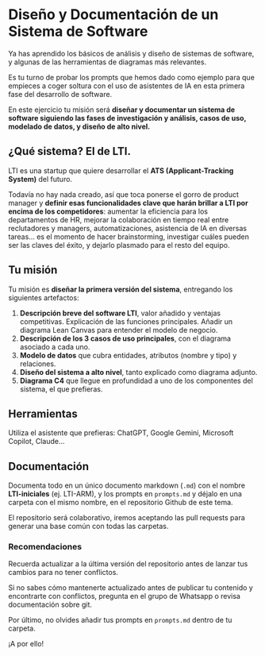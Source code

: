 # Diseño y Documentación de un Sistema de Software

Ya has aprendido los básicos de análisis y diseño de sistemas de software, y algunas de las herramientas de diagramas más relevantes.

Es tu turno de probar los prompts que hemos dado como ejemplo para que empieces a coger soltura con el uso de asistentes de IA en esta primera fase del desarrollo de software.

En este ejercicio tu misión será **diseñar y documentar un sistema de software siguiendo las fases de investigación y análisis, casos de uso, modelado de datos, y diseño de alto nivel.**

## ¿Qué sistema? El de LTI.

LTI es una startup que quiere desarrollar el **ATS (Applicant-Tracking System)** del futuro.

Todavía no hay nada creado, así que toca ponerse el gorro de product manager y **definir esas funcionalidades clave que harán brillar a LTI por encima de los competidores**: aumentar la eficiencia para los departamentos de HR, mejorar la colaboración en tiempo real entre reclutadores y managers, automatizaciones, asistencia de IA en diversas tareas... es el momento de hacer brainstorming, investigar cuáles pueden ser las claves del éxito, y dejarlo plasmado para el resto del equipo.

## Tu misión

Tu misión es **diseñar la primera versión del sistema**, entregando los siguientes artefactos:

1. **Descripción breve del software LTI**, valor añadido y ventajas competitivas. Explicación de las funciones principales. Añadir un diagrama Lean Canvas para entender el modelo de negocio.
2. **Descripción de los 3 casos de uso principales**, con el diagrama asociado a cada uno.
3. **Modelo de datos** que cubra entidades, atributos (nombre y tipo) y relaciones.
4. **Diseño del sistema a alto nivel**, tanto explicado como diagrama adjunto.
5. **Diagrama C4** que llegue en profundidad a uno de los componentes del sistema, el que prefieras.

## Herramientas

Utiliza el asistente que prefieras: ChatGPT, Google Gemini, Microsoft Copilot, Claude...

## Documentación

Documenta todo en un único documento markdown (`.md`) con el nombre **LTI-iniciales** (ej. LTI-ARM), y los prompts en `prompts.md` y déjalo en una carpeta con el mismo nombre, en el repositorio Github de este tema.

El repositorio será colaborativo, iremos aceptando las pull requests para generar una base común con todas las carpetas.

### Recomendaciones

Recuerda actualizar a la última versión del repositorio antes de lanzar tus cambios para no tener conflictos.

Si no sabes cómo mantenerte actualizado antes de publicar tu contenido y encontrarte con conflictos, pregunta en el grupo de Whatsapp o revisa documentación sobre git.

Por último, no olvides añadir tus prompts en `prompts.md` dentro de tu carpeta.

¡A por ello!
